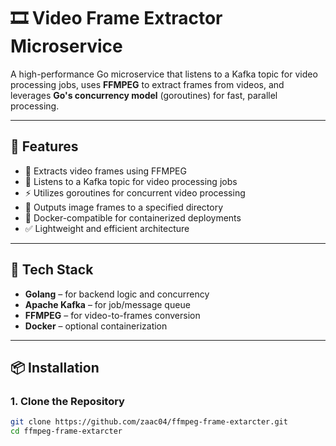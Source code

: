 # 🎞️ Video Frame Extractor Microservice

A high-performance Go microservice that listens to a Kafka topic for video processing jobs, uses **FFMPEG** to extract frames from videos, and leverages **Go's concurrency model** (goroutines) for fast, parallel processing.

---

## 📌 Features

- 🎥 Extracts video frames using FFMPEG
- 📩 Listens to a Kafka topic for video processing jobs
- ⚡ Utilizes goroutines for concurrent video processing
- 📁 Outputs image frames to a specified directory
- 🐳 Docker-compatible for containerized deployments
- ✅ Lightweight and efficient architecture

---

## 🔧 Tech Stack

- **Golang** – for backend logic and concurrency
- **Apache Kafka** – for job/message queue
- **FFMPEG** – for video-to-frames conversion
- **Docker** – optional containerization

---

## 📦 Installation

### 1. Clone the Repository
```bash
git clone https://github.com/zaac04/ffmpeg-frame-extarcter.git
cd ffmpeg-frame-extarcter



